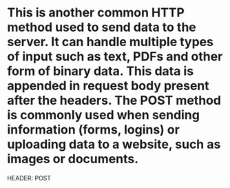 # This is another common HTTP method used to send data to the server. It can handle multiple types of input such as text, PDFs and other form of binary data. This data is appended in request body present after the headers. The POST method is commonly used when sending information (forms, logins) or uploading data to a website, such as images or documents.

HEADER: POST